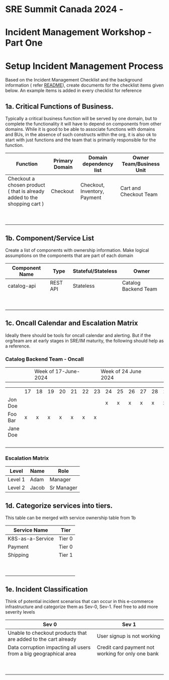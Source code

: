 # SRE Summit Canada 2024 - 
# Incident Management Workshop - Part One
# Setup Incident Management Process

Based on the Incident Management Checklist and the background information ( refer [README](README.md)), create documents for the checklist items given below.  An example items is added in every checklist for reference 

## 1a. Critical Functions of Business.  

Typically a critical  business function will be served by one domain, but to complete the functionality it will have to depend on components from other domains.  While it is good to be able to associate functions with domains and BUs, in the absence of such constructs within the org, it is also ok to start with just functions and the team that is primarily responsible for the function.



| Function | Primary Domain | Domain dependency list | Owner Team/Business Unit |
|---|---|---|---|
| Checkout a chosen product ( that is already added to the shopping cart ) | Checkout | Checkout, Inventory, Payment | Cart and Checkout Team |
|<br>||||
|<br>||||

## 1b. Component/Service List

Create a list of components with ownership information.  Make logical assumptions on the components that are part of each domain

|Component Name|Type|Stateful/Stateless|Owner|
|---|---|---|---|
|catalog-api|REST API|Stateless|Catalog Backend Team|
|<br>||||
|<br>||||

## 1c. Oncall Calendar and Escalation Matrix 

Ideally there should be tools for oncall calendar and  alerting.  But if the org/team are at early stages in SRE/IM maturity, the following should help as a reference.


### Catalog Backend Team - Oncall 
| | | |
|---|---|---|
| &nbsp;&nbsp;&nbsp;&nbsp;&nbsp;&nbsp;&nbsp;&nbsp;&nbsp;&nbsp;&nbsp;&nbsp;&nbsp;&nbsp;&nbsp;&nbsp;   |Week of 17-June-2024&nbsp;&nbsp;&nbsp;&nbsp;&nbsp;&nbsp;&nbsp;&nbsp;&nbsp;&nbsp;&nbsp;&nbsp;&nbsp;&nbsp;&nbsp;&nbsp;&nbsp;&nbsp;&nbsp;&nbsp;&nbsp;&nbsp;&nbsp;&nbsp;&nbsp;&nbsp;&nbsp;&nbsp; | Week of 24 June 2024&nbsp;&nbsp;&nbsp;&nbsp;&nbsp;&nbsp;&nbsp;&nbsp;&nbsp;&nbsp;&nbsp;&nbsp;&nbsp;&nbsp;&nbsp;&nbsp;&nbsp;&nbsp;&nbsp;&nbsp;&nbsp;&nbsp;&nbsp;&nbsp;&nbsp;&nbsp;&nbsp;&nbsp; |

|   |  |  | | | | | | | | | | | ||
|---|---|---|---|---|---|---|---|---|---|---|---|---|---|---|
|  | 17 | 18 |19 |20 |21 |22 |23 |24 |25 |26 |27 |28 |29 |30|
| Jon Doe | | | | | | | |x|x|x|x|x|x|x|
| Foo Bar |x|x|x|x|x|x|x| | | | | | | |
| Jane Doe| | | | | | | | | | | | | | |
| <br>| | | | | | | | | | | | | | |

### Escalation Matrix

|Level|Name|Role|
|---|---|---|
|Level 1|Adam|Manager|
|Level 2|Jacob|Sr Manager|


## 1d. Categorize services into tiers.

This table can be merged with service ownership table from 1b


|Service Name|Tier|
|---|---|
|K8S-as-a-Service|Tier 0|
|Payment|Tier 0|
|Shipping|Tier 1|
|<br>| |
|<br>| |


## 1e.  Incident Classification

Think of potential incident scenarios that can occur in this e-commerce infrastructure and categorize them as Sev-0, Sev-1.  Feel free to add more severity levels 

|Sev 0|Sev 1|
|---|---|
|Unable to checkout products that are added to the cart already|User signup is not working|
|Data corruption impacting all users from a big geographical area|Credit card payment not working for only one bank|
|<br>||
|<br>||

